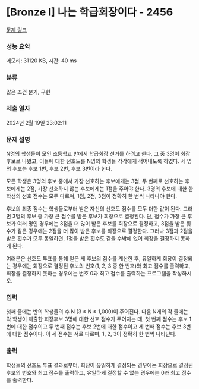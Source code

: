 # [Bronze I] 나는 학급회장이다 - 2456 

[문제 링크](https://www.acmicpc.net/problem/2456) 

### 성능 요약

메모리: 31120 KB, 시간: 40 ms

### 분류

많은 조건 분기, 구현

### 제출 일자

2024년 2월 19일 23:02:11

### 문제 설명

<p>N명의 학생들이 모인 초등학교 반에서 학급회장 선거를 하려고 한다. 그 중 3명이 회장후보로 나왔고, 이들에 대한 선호도를 N명의 학생들 각각에게 적어내도록 하였다. 세 명의 후보는 후보 1번, 후보 2번, 후보 3번이라 한다.</p>

<p>모든 학생은 3명의 후보 중에서 가장 선호하는 후보에게는 3점, 두 번째로 선호하는 후보에게는 2점, 가장 선호하지 않는 후보에게는 1점을 주어야 한다. 3명의 후보에 대한 한 학생의 선호 점수는 모두 다르며, 1점, 2점, 3점이 정확히 한 번씩 나타나야 한다. </p>

<p>후보의 최종 점수는 학생들로부터 받은 자신의 선호도 점수를 모두 더한 값이 된다. 그러면 3명의 후보 중 가장 큰 점수를 받은 후보가 회장으로 결정된다. 단, 점수가 가장 큰 후보가 여러 명인 경우에는 3점을 더 많이 받은 후보를 회장으로 결정하고, 3점을 받은 횟수가 같은 경우에는 2점을 더 많이 받은 후보를 회장으로 결정한다. 그러나 3점과 2점을 받은 횟수가 모두 동일하면, 1점을 받은 횟수도 같을 수밖에 없어 회장을 결정하지 못하게 된다.</p>

<p>여러분은 선호도 투표를 통해 얻은 세 후보의 점수를 계산한 후, 유일하게 회장이 결정되는 경우에는 회장으로 결정된 후보의 번호(1, 2, 3 중 한 번호)와 최고 점수를 출력하고, 회장을 결정하지 못하는 경우에는 번호 0과 최고 점수를 출력하는 프로그램을 작성하시오.</p>

### 입력 

 <p>첫째 줄에는 반의 학생들의 수 N (3 ≤ N ≤ 1,000)이 주어진다. 다음 N개의 각 줄에는 각 학생이 제출한 회장후보 3명에 대한 선호 점수가 주어지는 데, 첫 번째 점수는 후보 1번에 대한 점수이고 두 번째 점수는 후보 2번에 대한 점수이고 세 번째 점수는 후보 3번에 대한 점수이다. 이 세 점수는 서로 다르며, 1, 2, 3이 정확히 한 번씩 나타난다. </p>

### 출력 

 <p>학생들의 선호도 투표 결과로부터, 회장이 유일하게 결정되는 경우에는 회장으로 결정된 후보의 번호와 최고 점수를 출력하고, 유일하게 결정할 수 없는 경우에는 0과 최고 점수를 출력한다.</p>

